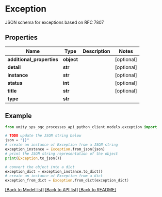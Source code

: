 # Exception

JSON schema for exceptions based on RFC 7807

## Properties

Name | Type | Description | Notes
------------ | ------------- | ------------- | -------------
**additional_properties** | **object** |  | [optional]
**detail** | **str** |  | [optional]
**instance** | **str** |  | [optional]
**status** | **int** |  | [optional]
**title** | **str** |  | [optional]
**type** | **str** |  |

## Example

```python
from unity_sps_ogc_processes_api_python_client.models.exception import Exception

# TODO update the JSON string below
json = "{}"
# create an instance of Exception from a JSON string
exception_instance = Exception.from_json(json)
# print the JSON string representation of the object
print(Exception.to_json())

# convert the object into a dict
exception_dict = exception_instance.to_dict()
# create an instance of Exception from a dict
exception_from_dict = Exception.from_dict(exception_dict)
```
[[Back to Model list]](../README.md#documentation-for-models) [[Back to API list]](../README.md#documentation-for-api-endpoints) [[Back to README]](../README.md)
